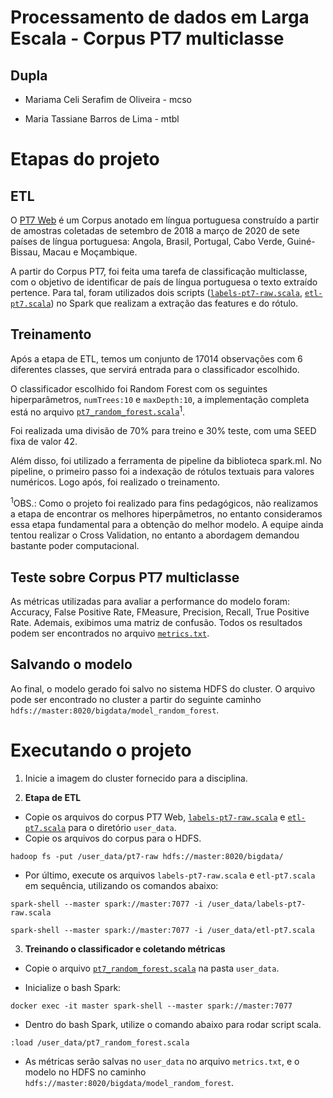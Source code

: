 # Processamento de dados em Larga Escala - Corpus PT7 multiclasse

## Dupla

- Mariama Celi Serafim de Oliveira - mcso

- Maria Tassiane Barros de Lima - mtbl

# Etapas do projeto
## ETL

O [PT7 Web](https://ieee-dataport.org/open-access/pt7-web-annotated-portuguese-language-corpus) é um Corpus anotado em língua portuguesa construído a partir de amostras coletadas de setembro de 2018 a março de 2020 de sete países de língua portuguesa: Angola, Brasil, Portugal, Cabo Verde, Guiné-Bissau, Macau e Moçambique.

A partir do Corpus PT7, foi feita uma tarefa de classificação multiclasse, com o objetivo de identificar de país de língua portuguesa o texto extraído pertence. Para tal, foram utilizados dois scripts ([```labels-pt7-raw.scala```](labels-pt7-raw.scala), [```etl-pt7.scala```](etl-pt7.scala)) no Spark que realizam a extração das features e do rótulo. 

## Treinamento

Após a etapa de ETL, temos um conjunto de 17014 observações com 6 diferentes classes, que servirá entrada para o classificador escolhido.

O classificador escolhido foi Random Forest com os seguintes hiperparâmetros, ```numTrees:10``` e ```maxDepth:10```, a implementação completa está no arquivo [```pt7_random_forest.scala```](pt7_random_forest.scala)<sup>1</sup>. 

Foi realizada uma divisão de 70% para treino e 30% teste, com uma SEED fixa de valor 42.

Além disso, foi utilizado a ferramenta de pipeline da biblioteca spark.ml. No pipeline, o primeiro passo foi a indexação de rótulos textuais para valores numéricos. Logo após, foi realizado o treinamento.

<sup>1</sup>OBS.: Como o projeto foi realizado para fins pedagógicos, não realizamos a etapa de encontrar os melhores hiperpâmetros, no entanto consideramos essa etapa fundamental para a obtenção do melhor modelo. A equipe ainda tentou realizar o Cross Validation, no entanto a abordagem demandou bastante poder computacional.

## Teste sobre Corpus PT7 multiclasse

As métricas utilizadas para avaliar a performance do modelo foram: Accuracy, False Positive Rate, FMeasure, Precision, Recall, True Positive Rate. Ademais, exibimos uma matriz de confusão. Todos os resultados podem ser encontrados no arquivo [```metrics.txt```](metrics.txt).

## Salvando o modelo

Ao final, o modelo gerado foi salvo no sistema HDFS do cluster. O arquivo pode ser encontrado no cluster a partir do seguinte caminho ```hdfs://master:8020/bigdata/model_random_forest```.

# Executando o projeto

1. Inicie a imagem do cluster fornecido para a disciplina.

2. **Etapa de ETL**
- Copie os arquivos do corpus PT7 Web, [```labels-pt7-raw.scala```](labels-pt7-raw.scala) e [```etl-pt7.scala```](etl-pt7.scala) para o diretório ```user_data```.
- Copie os arquivos do corpus para o HDFS. 
```
hadoop fs -put /user_data/pt7-raw hdfs://master:8020/bigdata/
```
- Por último, execute os arquivos ```labels-pt7-raw.scala``` e ```etl-pt7.scala``` em sequência, utilizando os comandos abaixo:
```
spark-shell --master spark://master:7077 -i /user_data/labels-pt7-raw.scala

spark-shell --master spark://master:7077 -i /user_data/etl-pt7.scala
```

3. **Treinando o classificador e coletando métricas**

- Copie o arquivo [```pt7_random_forest.scala```](pt7_random_forest.scala) na pasta ```user_data```.

- Inicialize o bash Spark:
```
docker exec -it master spark-shell --master spark://master:7077
```
- Dentro do bash Spark, utilize o comando abaixo para rodar script scala.
```
:load /user_data/pt7_random_forest.scala
```
- As métricas serão salvas no ```user_data``` no arquivo 
 ```metrics.txt```, e o modelo no HDFS no caminho  ```hdfs://master:8020/bigdata/model_random_forest```.
